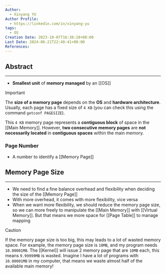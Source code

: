 ```yaml
---
Author:
  - Xinyang YU
Author Profile:
  - https://linkedin.com/in/xinyang-yu
tags:
  - OS
Creation Date: 2023-10-07T16:38:28+08:00
Last Date: 2024-06-21T22:40:41+08:00
References: 
---
```

## Abstract
---
- **Smallest unit** of **memory managed** by an [[OS]]


>[!important]
> The **size of a memory page** depends on the **OS** and **hardware architecture**. Usually, each page has a fixed size of `4 KB` (you can check this using the command `getconf PAGESIZE`).
> 
>  This `4 KB` memory page represents a **contiguous block** of space in the [[Main Memory]]. However, **two consecutive memory pages** are **not necessarily located** in **contiguous spaces** within the main memory.



### Page Number
- A number to identify a [[Memory Page]]

## Memory Page Size
---
- We need to find a fine balance overhead and flexibility when deciding the size of the [[Memory Page]]
- With more overhead, it comes with more flexibility, vice versa 
- When we want more flexibility, we should reduce the memory page size, so we can more freely to manipulate the [[Main Memory]] with [[Virtual Memory]]. But that means we more space for [[Page Table]] to manage mapping

>[!caution]
> If the memory page size is too big, this may leads to a lot of wasted memory space. For example, the memory page size is `10MB`, and my program needs `10.00001MB`. The [[Kernel]] will issue 2 memory page that are `10MB` each, this means `9.99999MB` is wasted. Imagine I have a lot of programs with `10.00001MB` in my computer, that means we waste almost half of the available main memory!
